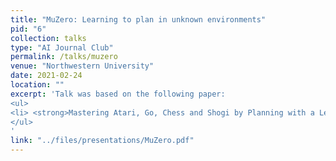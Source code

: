 ```yaml
---
title: "MuZero: Learning to plan in unknown environments"
pid: "6"
collection: talks
type: "AI Journal Club"
permalink: /talks/muzero
venue: "Northwestern University"
date: 2021-02-24
location: ""
excerpt: 'Talk was based on the following paper: 
<ul>
<li> <strong>Mastering Atari, Go, Chess and Shogi by Planning with a Learned Model:</strong> <a href="https://arxiv.org/abs/1911.08265" target="_blank">https://arxiv.org/abs/1911.08265</a></li>
</ul>
'
link: "../files/presentations/MuZero.pdf"
---
```





